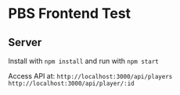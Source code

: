 # PBS Frontend Test


## Server
Install with `npm install` and run with `npm start`

Access API at:
`http://localhost:3000/api/players`
`http://localhost:3000/api/player/:id`
